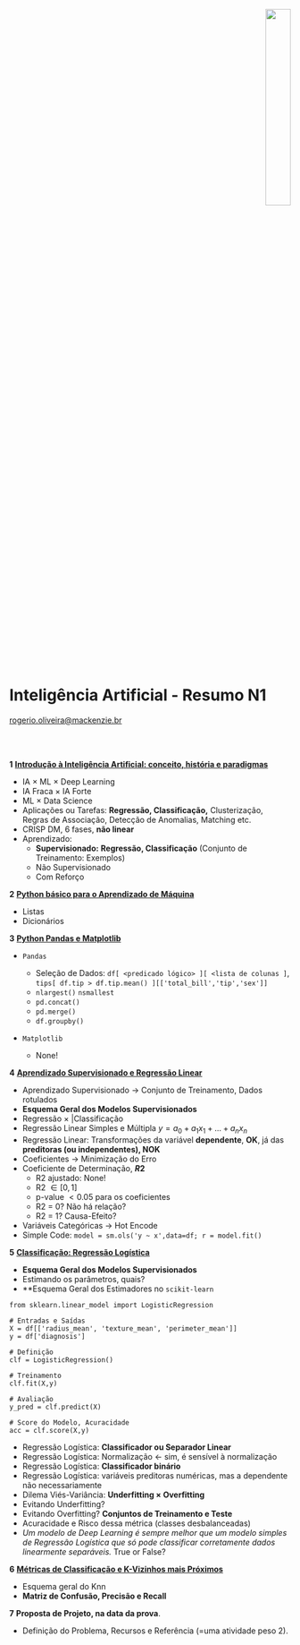 <p align="right">
  <img src="http://meusite.mackenzie.br/rogerio/mackenzie_logo/UPM.2_horizontal_vermelho.jpg" width="30%" align="center"/>
</p>

# Inteligência Artificial - Resumo N1

rogerio.oliveira@mackenzie.br  

<br>

<br>



**1** [**Introdução à Inteligência Artificial: conceito, história e paradigmas**](https://colab.research.google.com/github/Rogerio-mack/Inteligencia_Artificial/blob/main/IA_Introducao.ipynb) 

- IA $\times$ ML $\times$ Deep Learning
- IA Fraca $\times$ IA Forte
- ML $\times$ Data Science
- Aplicações ou Tarefas: **Regressão, Classificação,** Clusterização, Regras de Associação, Detecção de Anomalias, Matching etc.
- CRISP DM, 6 fases, **não linear**
- Aprendizado: 
  - **Supervisionado:** **Regressão, Classificação** (Conjunto de Treinamento: Exemplos)
  - Não Supervisionado
  - Com Reforço 

**2** [**Python básico para o Aprendizado de Máquina**](https://colab.research.google.com/github/Rogerio-mack/Inteligencia_Artificial/blob/main/IA_Python_1.ipynb) 

- Listas
- Dicionários

**3** [**Python Pandas e Matplotlib**](https://colab.research.google.com/github/Rogerio-mack/Inteligencia_Artificial/blob/main/IA_Python_2.ipynb)

- `Pandas`
  - Seleção de Dados: `df[ <predicado lógico> ][ <lista de colunas ]`, `tips[ df.tip > df.tip.mean() ][['total_bill','tip','sex']]`
  - `nlargest()` `nsmallest`
  - `pd.concat()`
  - `pd.merge()`
  - `df.groupby()`

- `Matplotlib`
  - None!

**4** [**Aprendizado Supervisionado e Regressão Linear**](https://colab.research.google.com/github/Rogerio-mack/Machine-Learning-I/blob/main/ML2_Regressao.ipynb)

- Aprendizado Supervisionado $\rightarrow$ Conjunto de Treinamento, Dados rotulados
- **Esquema Geral dos Modelos Supervisionados**
- Regressão $\times$ |Classificação
- Regressão Linear Simples e Múltipla $y = a_0 + a_1 x_1 + ... + a_n x_n$
- Regressão Linear: Transformações da variável **dependente**, **OK**, já das **preditoras (ou independentes), NOK**
- Coeficientes $\rightarrow$ Minimização do Erro
- Coeficiente de Determinação, **$R2$**
  - R2 ajustado: None!
  - R2 $\in [0,1]$
  - p-value $< 0.05$ para os coeficientes
  - R2 = 0? Não há relação?
  - R2 = 1? Causa-Efeito? 
 - Variáveis Categóricas $\rightarrow$ Hot Encode  
 - Simple Code: `model = sm.ols('y ~ x',data=df; r = model.fit()`

**5** [**Classificação: Regressão Logística**](https://colab.research.google.com/github/Rogerio-mack/Machine-Learning-I/blob/main/ML3_RegressaoLogistica.ipynb)

- **Esquema Geral dos Modelos Supervisionados**
- Estimando os parâmetros, quais?
- **Esquema Geral dos Estimadores no `scikit-learn`

```
from sklearn.linear_model import LogisticRegression

# Entradas e Saídas
X = df[['radius_mean', 'texture_mean', 'perimeter_mean']]
y = df['diagnosis']

# Definição
clf = LogisticRegression()

# Treinamento
clf.fit(X,y)

# Avaliação
y_pred = clf.predict(X)

# Score do Modelo, Acuracidade
acc = clf.score(X,y)
```

- Regressão Logística: **Classificador ou Separador Linear**
- Regressão Logística: Normalização $\leftarrow$ sim, é sensível à normalização
- Regressão Logística: **Classificador binário**
- Regressão Logística: variáveis preditoras numéricas, mas a dependente não necessariamente
- Dilema Viés-Variância: **Underfitting $\times$ Overfitting**
- Evitando Underfitting? 
- Evitando Overfitting? **Conjuntos de Treinamento e Teste**
- Acuracidade e Risco dessa métrica (classes desbalanceadas)
- *Um modelo de Deep Learning é sempre melhor que um modelo simples de Regressão Logística que só pode classificar corretamente dados linearmente separáveis.* True or False?

**6** [**Métricas de Classificação e K-Vizinhos mais Próximos**](https://colab.research.google.com/github/Rogerio-mack/Machine-Learning-I/blob/main/ML4_Knn.ipynb)

- Esquema geral do Knn
- **Matriz de Confusão, Precisão e Recall**

**7** **Proposta de Projeto, na data da prova**.

- Definição do Problema, Recursos e Referência (=uma atividade peso 2).

